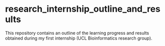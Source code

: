 # research_internship_outline_and_results
This repository contains an outline of the learning progress and results obtained during my first internship (UCL Bioinformatics research group).
